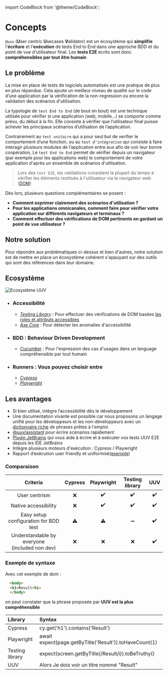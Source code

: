 import CodeBlock from '@theme/CodeBlock';

# Concepts

`@uuv` (**U**ser centric **U**secases **V**alidator) est un écosystème qui **simplifie** l'**écriture** et l'**exécution** de tests
End to End dans une approche BDD et du point de vue d'utilisateur final. Les **tests E2E** écrits sont donc **compréhensibles par tout être humain**

## Le problème

La mise en place de tests de logiciels automatisés est une pratique de plus en plus répandue. Cela ajoute un meilleur
niveau de qualité sur le code d’une application par la vérification de la non-regression ou encore la validation des
scénarios d'utilisation.

La typologie de `test End to End` (de bout en bout) est une technique utilisée pour vérifier si une application (web,
mobile...) se comporte comme prévu, du début à la fin. Elle consiste à vérifier que l’utilisateur final puisse achever
les principaux scénarios d’utilisation de l’application.

Contrairement au `test unitaire` qui a pour seul but de verifier le comportement d’une fonction, ou
au `test d'intégration` qui consiste à faire interagir plusieurs modules de l’application entre eux afin de voir leur
bonne coopération, Le `test End to End` permet de vérifier depuis un navigateur (par exemple pour les applications web)
le comportement de votre application d'après un ensemble de scénarios d'utilisation.

> Lors des `test E2E`, les validations consistent la plupart du temps à vérifier les éléments restitués à l'utilisateur
> via le navigateur web ([DOM](https://developer.mozilla.org/fr/docs/Web/API/Document_Object_Model))

Dès lors, plusieurs questions complémentaires se posent :

- **Comment exprimer clairement des scénarios d'utilisation ?**
- **Pour les applications omnicanales, comment faire pour vérifier votre application sur différents navigateurs et
  terminaux ?**
- **Comment effectuer des vérifications de DOM pertinents en gardant un point de vue utilisateur ?**

## Notre solution

Pour répondre aux problématiques ci-dessus et bien d'autres, notre solution est de mettre en place un écosystème cohérent s'appuyant sur des outils qui sont des références dans leur domaine.

## Ecosystème
![Ecosystème UUV](@site/static/img/docs/ecosystem-uuv.png)

- ### Accessibilité
  - *[Testing Library](https://testing-library.com/docs/)* : Pour effectuer des vérifications de DOM basées [les roles et attributs accessibles](https://www.w3.org/TR/accname-1.1/)
  - *[Axe Core](https://github.com/dequelabs/axe-core)* : Pour détecter les anomalies d'accessibilité


- ### BDD : Behaviour Driven Development
  - *[Cucumber](https://cucumber.io/)* : Pour l'expression des cas d'usages dans un language compréhensible par tout humain


- ### Runners : Vous pouvez choisir entre
  - *[Cypress](https://www.cypress.io/)*
  - *[Playwright](https://playwright.dev/)*


## Les avantages
- Si bien utilisé, intègre l’accessibilité dès le développement
- Une documentation vivante est possible car nous proposons un langage unifié pour les développeurs et les non-développeurs avec un [dictionnaire riche](category/step-definition) de phrases prêtes à l'emploi
- [@uuv/assistant](tools/uuv-assistant) pour écrire scénarios rapidement
- [Plugin JetBrains](tools/uuv-jetbrains-plugin) qui vous aide à écrire et à exécuter vos tests UUV E2E depuis les IDE JetBrains
- Intègre plusieurs moteurs d'exécution : Cypress / Playwright
- Rapport d’exécution user friendly et uniformisé([exemple](https://e2e-test-quest.github.io/kata-e2e-uuv/5-go-further/))

### Comparaison
|                      Criteria                       | Cypress | Playwright | Testing library | UUV |  
|:---------------------------------------------------:|:-: |:-: |:-: |:-: |  
|                    User centrism                    | :x: | :heavy_check_mark: | :heavy_check_mark: | :heavy_check_mark: |  
|                Native accessibility                 | :x: | :heavy_check_mark: | :heavy_check_mark: | :heavy_check_mark: |  
|        Easy setup configuration for BDD test        | :warning: | :warning: | :heavy_minus_sign: | :heavy_check_mark: |  
| Understandable by everyone <br/> (included non dev) | :x: | :x: | :x: | :heavy_check_mark: |  

### Exemple de syntaxe
Avec cet exemple de dom :
```html
  <body>
  <h1>Result<h1>
  </body>
```
on peut constater que la phrase proposée par **UUV est la plus compréhensible**<br/>

| Library         | Syntax                                                 |
|:----------------|:-------------------------------------------------------|
| Cypress         | <CodeBlock language="js">cy.get('h1').contains('Result')</CodeBlock>                       |
| Playwright      | <CodeBlock language="js">await expect(page.getByTitle('Result')).toHaveCount(1)</CodeBlock> |
| Testing library | <CodeBlock language="js">expect(screen.getByTitle(/Result/i)).toBeTruthy() </CodeBlock>     |
| UUV             | <CodeBlock language="gherkin">Alors Je dois voir un titre nommé "Result"</CodeBlock>          |
